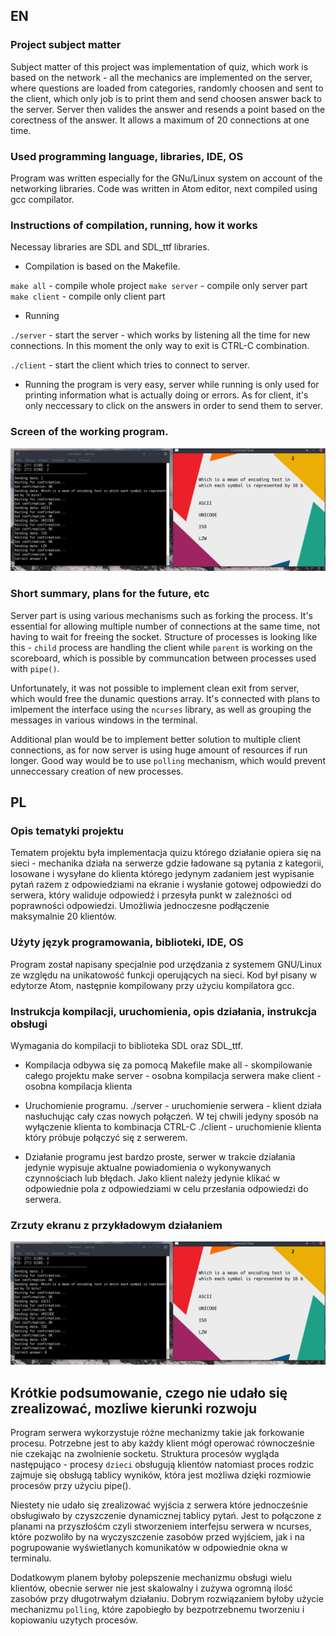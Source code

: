 EN
--

### Project subject matter

Subject matter of this project was implementation of quiz, which work is based on the network - all the mechanics are implemented on the server, where questions are loaded from categories, randomly choosen and sent to the client, which only job is to print them and send choosen answer back to the server. Server then valides the answer and resends a point based on the corectness of the answer. It allows a maximum of 20 connections at one time. 

### Used programming language, libraries, IDE, OS

Program was written especially for the GNu/Linux system on account of the networking libraries. Code was written in Atom editor, next compiled using gcc compilator. 

### Instructions of compilation, running, how it works

Necessay libraries are SDL and SDL_ttf libraries. 

* Compilation is based on the Makefile.

`make all` - compile whole project
`make server` - compile only server part
`make client` - compile only client part

* Running

`./server` - start the server - which works by listening all the time for new connections. In this moment the only way to exit is CTRL-C combination.

`./client` - start the client which tries to connect to server. 


* Running the program is very easy, server while running is only used for printing information what is actually doing or errors. As for client, it's only neccessary to click on the answers in order to send them to server. 

### Screen of the working program. 

![Working screen](working_screen.png)

### Short summary, plans for the future, etc

Server part is using various mechanisms such as forking the process. It's essential for allowing multiple number of connections at the same time, not having to wait for freeing the socket. Structure of processes is looking like this - `child` process are handling the client while `parent` is working on the scoreboard, which is possible by communcation between processes used with `pipe()`. 

Unfortunately, it was not possible to implement clean exit from server, which would free the dunamic questions array. It's connected with plans to imlpement the interface using the `ncurses` library, as well as grouping the messages in various windows in the terminal. 

Additional plan would be to implement better solution to multiple client connections, as for now server is using huge amount of resources if run longer. Good way would be to use `polling` mechanism, which would prevent unneccessary creation of new processes. 

PL
--

### Opis tematyki projektu

Tematem projektu była implementacja quizu którego działanie opiera się na sieci - mechanika działa na serwerze gdzie ładowane są pytania z kategorii, losowane i wysyłane do klienta którego jedynym zadaniem jest wypisanie pytań razem z odpowiedziami na ekranie i wysłanie gotowej odpowiedzi do serwera, który waliduje odpowiedź i przesyła punkt w zależności od poprawności odpowiedzi. Umożliwia jednoczesne podłączenie maksymalnie 20 klientów. 

### Użyty język programowania, biblioteki, IDE, OS

Program został napisany specjalnie pod urzędzania z systemem GNU/Linux ze względu na unikatowość funkcji operujących na sieci. Kod był pisany w edytorze Atom, następnie kompilowany przy użyciu kompilatora gcc.

### Instrukcja kompilacji, uruchomienia, opis działania, instrukcja obsługi

Wymagania do kompilacji to biblioteka SDL oraz SDL_ttf. 
* Kompilacja odbywa się za pomocą Makefile
make all - skompilowanie całego projektu
make server - osobna kompilacja serwera
make client - osobna kompilacja klienta

* Uruchomienie programu.
./server - uruchomienie serwera - klient działa nasłuchując cały czas nowych połączeń. W tej chwili jedyny sposób na wyłączenie klienta to kombinacja CTRL-C
./client - uruchomienie klienta który próbuje połączyć się z serwerem. 

* Działanie programu jest bardzo proste, serwer w trakcie działania jedynie wypisuje aktualne powiadomienia o wykonywanych czynnościach lub błędach. 
Jako klient należy jedynie klikać w odpowiednie pola z odpowiedziami w celu przesłania odpowiedzi do serwera. 

### Zrzuty ekranu z przykładowym działaniem

![Working screen](working_screen.png)

## Krótkie podsumowanie, czego nie udało się zrealizować, mozliwe kierunki rozwoju

Program serwera wykorzystuje różne mechanizmy takie jak forkowanie procesu. Potrzebne jest to aby każdy klient mógł operować równocześnie nie czekając na zwolnienie socketu. Struktura procesów wygląda następująco - procesy `dzieci` obsługują klientów natomiast proces rodzic zajmuje się obsługą tablicy wyników, która jest możliwa dzięki rozmiowie procesów przy użyciu pipe(). 

Niestety nie udało się zrealizować wyjścia z serwera które jednocześnie obsługiwało by czyszczenie dynamicznej tablicy pytań. Jest to połączone z planami na przyszłośćm czyli stworzeniem interfejsu serwera w ncurses, które pozwoliło by na wyczyszczenie zasobów przed wyjściem, jak i na pogrupowanie wyświetlanych komunikatów w odpowiednie okna w terminalu.

Dodatkowym planem byłoby polepszenie mechanizmu obsługi wielu klientów, obecnie serwer nie jest skalowalny i zużywa ogromną ilość zasobów przy długotrwałym działaniu. Dobrym rozwiązaniem byłoby użycie mechanizmu `polling`, które zapobiegło by bezpotrzebnemu tworzeniu i kopiowaniu uzytych procesów.